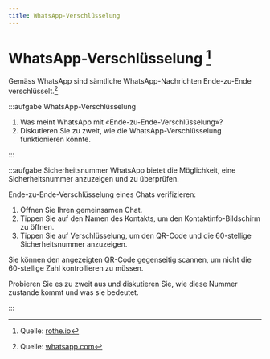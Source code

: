 ```yaml
---
title: WhatsApp-Verschlüsselung
---
```



# WhatsApp-Verschlüsselung [^1]

Gemäss WhatsApp sind sämtliche WhatsApp-Nachrichten Ende-zu-Ende verschlüsselt.[^2]

:::aufgabe WhatsApp-Verschlüsselung
1. Was meint WhatsApp mit «Ende-zu-Ende-Verschlüsselung»?
2. Diskutieren Sie zu zweit, wie die WhatsApp-Verschlüsselung funktionieren könnte.

<Answer type="text" webKey="be104161-251e-43e3-841d-23861b4c79de" />
:::

:::aufgabe Sicherheitsnummer
WhatsApp bietet die Möglichkeit, eine Sicherheitsnummer anzuzeigen und zu überprüfen.

Ende-zu-Ende-Verschlüsselung eines Chats verifizieren:

1. Öffnen Sie Ihren gemeinsamen Chat.
2. Tippen Sie auf den Namen des Kontakts, um den Kontaktinfo-Bildschirm zu öffnen.
3. Tippen Sie auf Verschlüsselung, um den QR-Code und die 60-stellige Sicherheitsnummer anzuzeigen.

Sie können den angezeigten QR-Code gegenseitig scannen, um nicht die 60-stellige Zahl kontrollieren zu müssen.

Probieren Sie es zu zweit aus und diskutieren Sie, wie diese Nummer zustande kommt und was sie bedeutet.

<Answer type="text" webKey="71db4003-b108-4c34-bedd-ba6c182805cd" />

:::

[^1]: Quelle: [rothe.io](https://rothe.io/?b=crypto&p=549311)
[^2]: Quelle: [whatsapp.com](https://faq.whatsapp.com/general/security-and-privacy/end-to-end-encryption/?lang=de)